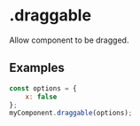 # .draggable

Allow component to be dragged.


## Examples

```js
const options = {
    x: false
};
myComponent.draggable(options);
```
